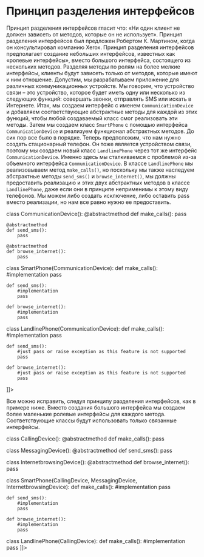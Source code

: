 # Принцип разделения интерфейсов

Принцип разделения интерфейсов гласит что: «Ни один клиент не должен зависеть от методов, которые он не использует».
Принцип разделения интерфейсов был предложен Робертом К. Мартином, когда он консультировал компанию Xerox.
Принцип разделения интерфейсов предполагает создание небольших интерфейсов, известных как «ролевые интерфейсы», вместо большого интерфейса, состоящего из нескольких методов. Разделяя методы по ролям на более мелкие интерфейсы, клиенты будут зависеть только от методов, которые имеют к ним отношение.
Допустим, мы разрабатываем приложение для различных коммуникационных устройств. Мы говорим, что устройство связи – это устройство, которое будет иметь одну или несколько из следующих функций: совершать звонки, отправлять SMS или искать в Интернете. Итак, мы создаем интерфейс с именем `CommunicationDevice` и добавляем соответствующие абстрактные методы для каждой из этих функций, чтобы любой создаваемый класс смог реализовать эти методы.
Затем мы создаем класс `SmartPhone` с помощью интерфейса `CommunicationDevice` и реализуем функционал абстрактных методов. До сих пор все было в порядке.
Теперь предположим, что нам нужно создать стационарный телефон. Он тоже является устройством связи, поэтому мы создаем новый класс `LandlinePhone` через тот же интерфейс `CommunicationDevice`. Именно здесь мы сталкиваемся с проблемой из-за объемного интерфейса `CommunicationDevice`. В классе `LandlinePhone` мы реализовываем метод `make_calls()`, но поскольку мы также наследуем абстрактные методы `send_sms()` и `browse_internet()`, мы должны предоставить реализацию и этих двух абстрактных методов в классе `LandlinePhone`, даже если они в принципе неприменимы к этому виду телефонов. Мы можем либо создать исключение, либо оставить pass вместо реализации, но нам все равно нужно ее предоставить.

<tabs>
<tab title="Python">
<code-block lang="python">
<![CDATA[
from abc import ABCMeta, abstractmethod

class CommunicationDevice():
    @abstractmethod
    def make_calls():
        pass

    @abstractmethod
    def send_sms():
        pass

    @abstractmethod
    def browse_internet():
        pass

class SmartPhone(CommunicationDevice):
    def make_calls():
        #implementation
        pass

    def send_sms():
        #implementation
        pass

    def browse_internet():
        #implementation
        pass

class LandlinePhone(CommunicationDevice):
    def make_calls():
        #implementation
        pass

    def send_sms():
        #just pass or raise exception as this feature is not supported 
        pass

    def browse_internet():
        #just pass or raise exception as this feature is not supported
        pass
]]>
</code-block>
</tab>
<tab title="PHP">
<code-block lang="php">
<![CDATA[
interface CommunicationDevice {
    public function make_calls();
    public function send_sms();
    public function browse_internet();
}

class SmartPhone implements CommunicationDevice {
    public function make_calls() {
        // TO DO
    }

    public function send_sms() {
        // TO DO
    }

    public function browse_internet() {
        // TO DO
    }
}

class LandlinePhone implements CommunicationDevice {
    public function make_calls() {
        // TO DO
    }

    public function send_sms() {
        // just pass or raise exception as this feature is not supported
    }

    public function browse_internet() {
        // just pass or raise exception as this feature is not supported
    }
}

]]>
</code-block>
</tab>
</tabs>

Все можно исправить, следуя принципу разделения интерфейсов, как в примере ниже. Вместо создания большого интерфейса мы создаем более маленькие ролевые интерфейсы для каждого метода. Соответствующие классы будут использовать только связанные интерфейсы.

<tabs>
<tab title="Python">
<code-block lang="python">
<![CDATA[
from abc import ABCMeta, abstractmethod

class CallingDevice():
    @abstractmethod
    def make_calls():
        pass

class MessagingDevice():
    @abstractmethod
    def send_sms():
        pass

class InternetbrowsingDevice():
    @abstractmethod
    def browse_internet():
        pass

class SmartPhone(CallingDevice, MessagingDevice, InternetbrowsingDevice):
    def make_calls():
        #implementation
        pass

    def send_sms():
        #implementation
        pass

    def browse_internet():
        #implementation
        pass

class LandlinePhone(CallingDevice):
    def make_calls():
        #implementation
        pass
]]>
</code-block>
</tab>
<tab title="PHP">
<code-block lang="php">
<![CDATA[
interface CallingDevice {
    public function make_calls();
}

interface MessagingDevice {
    public function send_sms();
}

interface InternetbrowsingDevice {
    public function browse_internet();
}

class SmartPhone implements CallingDevice, MessagingDevice, InternetbrowsingDevice {
    public function make_calls() {
        // TO DO
    }

    public function send_sms() {
        // TO DO
    }

    public function browse_internet() {
        // TO DO
    }
}

class LandlinePhone implementsCallingDevice {
    public function make_calls() {
        // TO DO
    }
}
]]>
</code-block>
</tab>
</tabs>
